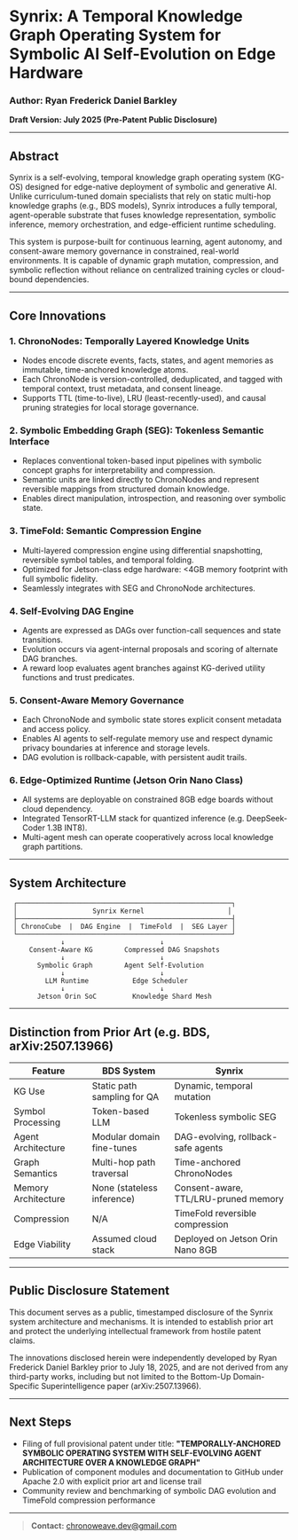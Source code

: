 # Synrix: A Temporal Knowledge Graph Operating System for Symbolic AI Self-Evolution on Edge Hardware

### Author: Ryan Frederick Daniel Barkley

**Draft Version: July 2025 (Pre-Patent Public Disclosure)**

---

## Abstract

Synrix is a self-evolving, temporal knowledge graph operating system (KG-OS) designed for edge-native deployment of symbolic and generative AI. Unlike curriculum-tuned domain specialists that rely on static multi-hop knowledge graphs (e.g., BDS models), Synrix introduces a fully temporal, agent-operable substrate that fuses knowledge representation, symbolic inference, memory orchestration, and edge-efficient runtime scheduling.

This system is purpose-built for continuous learning, agent autonomy, and consent-aware memory governance in constrained, real-world environments. It is capable of dynamic graph mutation, compression, and symbolic reflection without reliance on centralized training cycles or cloud-bound dependencies.

---

## Core Innovations

### 1. **ChronoNodes: Temporally Layered Knowledge Units**

- Nodes encode discrete events, facts, states, and agent memories as immutable, time-anchored knowledge atoms.
- Each ChronoNode is version-controlled, deduplicated, and tagged with temporal context, trust metadata, and consent lineage.
- Supports TTL (time-to-live), LRU (least-recently-used), and causal pruning strategies for local storage governance.

### 2. **Symbolic Embedding Graph (SEG): Tokenless Semantic Interface**

- Replaces conventional token-based input pipelines with symbolic concept graphs for interpretability and compression.
- Semantic units are linked directly to ChronoNodes and represent reversible mappings from structured domain knowledge.
- Enables direct manipulation, introspection, and reasoning over symbolic state.

### 3. **TimeFold: Semantic Compression Engine**

- Multi-layered compression engine using differential snapshotting, reversible symbol tables, and temporal folding.
- Optimized for Jetson-class edge hardware: <4GB memory footprint with full symbolic fidelity.
- Seamlessly integrates with SEG and ChronoNode architectures.

### 4. **Self-Evolving DAG Engine**

- Agents are expressed as DAGs over function-call sequences and state transitions.
- Evolution occurs via agent-internal proposals and scoring of alternate DAG branches.
- A reward loop evaluates agent branches against KG-derived utility functions and trust predicates.

### 5. **Consent-Aware Memory Governance**

- Each ChronoNode and symbolic state stores explicit consent metadata and access policy.
- Enables AI agents to self-regulate memory use and respect dynamic privacy boundaries at inference and storage levels.
- DAG evolution is rollback-capable, with persistent audit trails.

### 6. **Edge-Optimized Runtime (Jetson Orin Nano Class)**

- All systems are deployable on constrained 8GB edge boards without cloud dependency.
- Integrated TensorRT-LLM stack for quantized inference (e.g. DeepSeek-Coder 1.3B INT8).
- Multi-agent mesh can operate cooperatively across local knowledge graph partitions.

---

## System Architecture

```
 ┌──────────────────────────────────────────────────────┐
 │                   Synrix Kernel                     │
 ├──────────────────────────────────────────────────────┤
 │ ChronoCube  |  DAG Engine  |  TimeFold  |  SEG Layer │
 └──────────────────────────────────────────────────────┘
             ↓                        ↓
     Consent-Aware KG        Compressed DAG Snapshots
             ↓                        ↓
       Symbolic Graph        Agent Self-Evolution
             ↓                        ↓
         LLM Runtime           Edge Scheduler
             ↓                        ↓
       Jetson Orin SoC         Knowledge Shard Mesh
```

---

## Distinction from Prior Art (e.g. BDS, arXiv:2507.13966)

| Feature             | BDS System                  | Synrix                               |
| ------------------- | --------------------------- | ------------------------------------ |
| KG Use              | Static path sampling for QA | Dynamic, temporal mutation           |
| Symbol Processing   | Token-based LLM             | Tokenless symbolic SEG               |
| Agent Architecture  | Modular domain fine-tunes   | DAG-evolving, rollback-safe agents   |
| Graph Semantics     | Multi-hop path traversal    | Time-anchored ChronoNodes            |
| Memory Architecture | None (stateless inference)  | Consent-aware, TTL/LRU-pruned memory |
| Compression         | N/A                         | TimeFold reversible compression      |
| Edge Viability      | Assumed cloud stack         | Deployed on Jetson Orin Nano 8GB     |

---

## Public Disclosure Statement

This document serves as a public, timestamped disclosure of the Synrix system architecture and mechanisms. It is intended to establish prior art and protect the underlying intellectual framework from hostile patent claims.

The innovations disclosed herein were independently developed by Ryan Frederick Daniel Barkley prior to July 18, 2025, and are not derived from any third-party works, including but not limited to the Bottom-Up Domain-Specific Superintelligence paper (arXiv:2507.13966).

---

## Next Steps

- Filing of full provisional patent under title: **"TEMPORALLY-ANCHORED SYMBOLIC OPERATING SYSTEM WITH SELF-EVOLVING AGENT ARCHITECTURE OVER A KNOWLEDGE GRAPH"**
- Publication of component modules and documentation to GitHub under Apache 2.0 with explicit prior art and license trail
- Community review and benchmarking of symbolic DAG evolution and TimeFold compression performance

---

> **Contact:** [chronoweave.dev@gmail.com](mailto\:chronoweave.dev@gmail.com)

